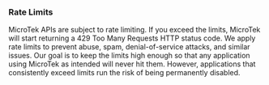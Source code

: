 ### Rate Limits
MicroTek APIs are subject to rate limiting. If you exceed the limits, MicroTek will start returning a 429 Too Many Requests HTTP status code. We apply rate limits to prevent abuse, spam, denial-of-service attacks, and similar issues. Our goal is to keep the limits high enough so that any application using MicroTek as intended will never hit them. However, applications that consistently exceed limits run the risk of being permanently disabled.